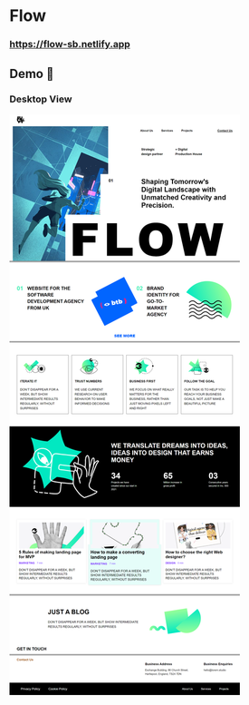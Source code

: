 # Flow
### https://flow-sb.netlify.app

## Demo 🚩

### Desktop View

![Desktop view](desktopview.png)
